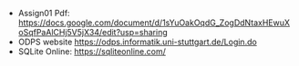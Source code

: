 - Assign01 Pdf: https://docs.google.com/document/d/1sYuOakOqdG_ZogDdNtaxHEwuXoSqfPaAlCHj5V5jX34/edit?usp=sharing
- ODPS website https://odps.informatik.uni-stuttgart.de/Login.do
- SQLite Online: https://sqliteonline.com/
